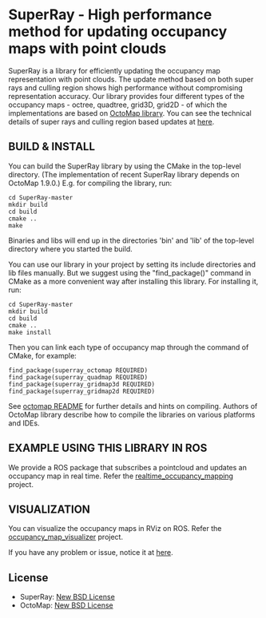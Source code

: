 SuperRay - High performance method for updating occupancy maps with point clouds
================================================================================

SuperRay is a library for efficiently updating the occupancy map representation with point clouds.
The update method based on both super rays and culling region shows high performance without compromising representation accuracy.
Our library provides four different types of the occupancy maps - octree, quadtree, grid3D, grid2D - of which the implementations
are based on [OctoMap library](https://github.com/Octomap/octomap).
You can see the technical details of super rays and culling region based updates at [here](http://sgvr.kaist.ac.kr/~yskwon/papers/tro19-superray-cullingregion/).

BUILD & INSTALL
-----
You can build the SuperRay library by using the CMake in the top-level directory.
(The implementation of recent SuperRay library depends on OctoMap 1.9.0.)
E.g. for compiling the library, run:

	cd SuperRay-master
	mkdir build
	cd build
	cmake ..
	make

Binaries and libs will end up in the directories 'bin' and 'lib' of the top-level directory where you started the build.

You can use our library in your project by setting its include directories and lib files manually.
But we suggest using the "find_package()" command in CMake as a more convenient way after installing this library.
For installing it, run:

	cd SuperRay-master
	mkdir build
	cd build
	cmake ..
	make install

Then you can link each type of occupancy map through the command of CMake, for example:

    find_package(superray_octomap REQUIRED)
    find_package(superray_quadmap REQUIRED)
    find_package(superray_gridmap3d REQUIRED)
    find_package(superray_gridmap2d REQUIRED)

See [octomap README](octomap/README.md) for further details and hints on compiling.
Authors of OctoMap library describe how to compile the libraries on various platforms and IDEs.

EXAMPLE USING THIS LIBRARY IN ROS
--------------------------------
We provide a ROS package that subscribes a pointcloud and updates an occupancy map in real time.
Refer the [realtime_occupancy_mapping](https://github.com/PinocchioYS/realtime_occupancy_mapping) project.

VISUALIZATION
-------------
You can visualize the occupancy maps in RViz on ROS.
Refer the [occupancy_map_visualizer](https://github.com/PinocchioYS/occupancy_map_visualizer) project.

If you have any problem or issue, notice it at [here](https://github.com/PinocchioYS/SuperRay/issues).

License
-------
* SuperRay: [New BSD License](LICENSE)
* OctoMap: [New BSD License](octomap/LICENSE.txt)
